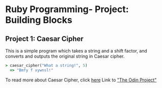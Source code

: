 # Ruby Programming- Project: Building Blocks

## Project 1: Caesar Cipher

This is a simple program which takes a string and a shift factor, and converts and outputs the original string in Caesar cipher.

```Ruby
> caesar_cipher("What a string!", 5)
  => "Bmfy f xywnsl!"
```

To read more about Caesar Cipher, click [here](https://en.wikipedia.org/wiki/Caesar_cipher)
Link to ["The Odin Project"](https://www.theodinproject.com/courses/ruby-programming/lessons/building-blocks)


